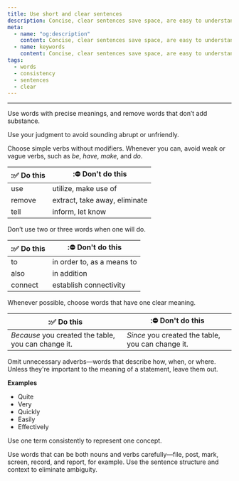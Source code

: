 ```yaml
---
title: Use short and clear sentences
description: Concise, clear sentences save space, are easy to understand, and facilitate scanning.
meta:
  - name: "og:description"
    content: Concise, clear sentences save space, are easy to understand, and facilitate scanning
  - name: keywords
    content: Concise, clear sentences save space, are easy to understand, and facilitate scanning
tags:
  - words
  - consistency
  - sentences
  - clear
---
```


---

Use words with precise meanings, and remove words that don’t add substance.

Use your judgment to avoid sounding abrupt or unfriendly.

Choose simple verbs without modifiers.
Whenever you can, avoid weak or vague verbs, such as *be*, *have*, *make*, and *do*.

| :✅ Do this | :⛔ Don't do this             |
|---------------------|-----------------------------------|
| use                 | utilize, make use of              |
| remove              | extract, take away, eliminate     |
| tell                | inform, let know                  |

Don’t use two or three words when one will do.

| :✅ Do this | :⛔ Don't do this             |
|---------------------|-----------------------------------|
| to                  | in order to, as a means to        |
| also                | in addition                       |
| connect             | establish connectivity            |

Whenever possible, choose words that have one clear meaning.

| :✅ Do this                                | :⛔ Don't do this                             |
|----------------------------------------------------|---------------------------------------------------|
|*Because* you created the table, you can change it. | *Since* you created the table, you can change it. |

Omit unnecessary adverbs—words that describe how, when, or where.
Unless they're important to the meaning of a statement, leave them out.

**Examples**

- Quite
- Very
- Quickly
- Easily
- Effectively

Use one term consistently to represent one concept.

Use words that can be both nouns and verbs carefully—file, post, mark, screen, record, and report, for example.
Use the sentence structure and context to eliminate ambiguity.

